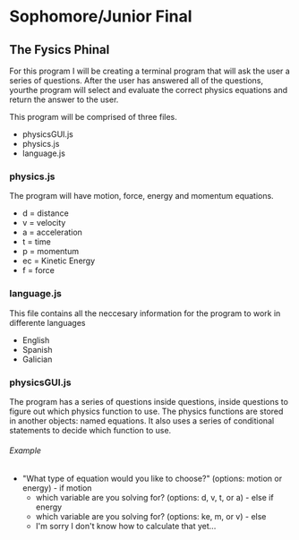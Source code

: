 # Sophomore/Junior Final
## The Fysics Phinal

For this program I will be creating a terminal program that will ask the user a series of questions.  After the user has answered all of the questions, yourthe program will select and evaluate the correct physics equations and return the answer to the user.

This program will be comprised of three files.
  -  physicsGUI.js
  -  physics.js
  -  language.js
  
### physics.js
The program will have motion, force, energy and momentum equations.
  -  d = distance
  -  v = velocity
  -  a = acceleration
  -  t = time 
  -  p = momentum
  -  ec = Kinetic Energy
  -  f = force

### language.js
This file contains all the neccesary information for the program to work in differente languages
  -  English
  -  Spanish
  -  Galician

### physicsGUI.js
The program has a series of questions inside questions, inside questions to figure out which physics function to use. The physics functions are stored in another objects: named equations. It also uses a series of conditional statements to decide which function to use.

###### Example
  -  "What type of equation would you like to choose?" (options: motion or energy)
    -  if motion
      +  which variable are you solving for? (options: d, v, t, or a)
    -  else if energy
      +  which variable are you solving for? (options: ke, m, or v)
    -  else
      +  I'm sorry I don't know how to calculate that yet...
      
